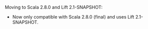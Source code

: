 Moving to Scala 2.8.0 and Lift 2.1-SNAPSHOT:

* Now only compatible with Scala 2.8.0 (final) and uses Lift 2.1-SNAPSHOT.